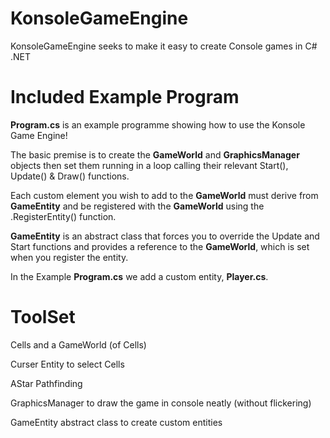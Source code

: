 # KonsoleGameEngine
KonsoleGameEngine seeks to make it easy to create Console games in C# .NET

# Included Example Program
<b>Program.cs</b> is an example programme showing how to use the Konsole Game Engine!

The basic premise is to create the <b>GameWorld</b> and <b>GraphicsManager</b> objects then set them running in a loop calling their relevant Start(), Update() & Draw() functions.

Each custom element you wish to add to the <b>GameWorld</b> must derive from <b>GameEntity</b> and be registered with the <b>GameWorld</b> using the .RegisterEntity() function.

<b>GameEntity</b> is an abstract class that forces you to override the Update and Start functions and provides a reference to the <b>GameWorld</b>, which is set when you register the entity.

In the Example <b>Program.cs</b> we add a custom entity, <b>Player.cs</b>.

# ToolSet
Cells and a GameWorld (of Cells)

Curser Entity to select Cells

AStar Pathfinding

GraphicsManager to draw the game in console neatly (without flickering)

GameEntity abstract class to create custom entities
